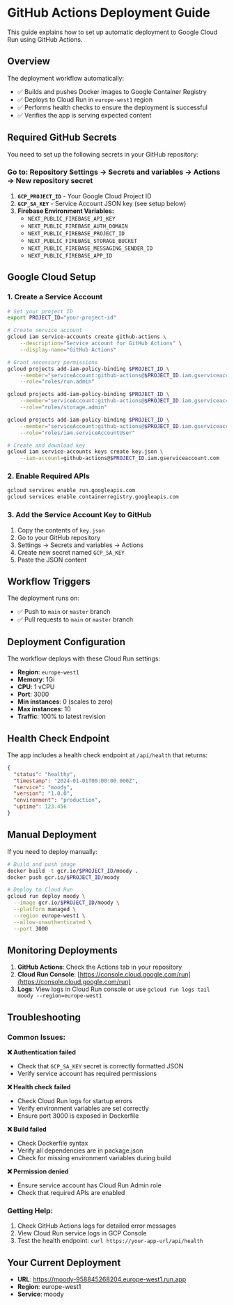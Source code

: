 # GitHub Actions Deployment Guide

This guide explains how to set up automatic deployment to Google Cloud Run using GitHub Actions.

## Overview

The deployment workflow automatically:

- ✅ Builds and pushes Docker images to Google Container Registry
- ✅ Deploys to Cloud Run in `europe-west1` region
- ✅ Performs health checks to ensure the deployment is successful
- ✅ Verifies the app is serving expected content

## Required GitHub Secrets

You need to set up the following secrets in your GitHub repository:

### Go to: Repository Settings → Secrets and variables → Actions → New repository secret

1. **`GCP_PROJECT_ID`** - Your Google Cloud Project ID
2. **`GCP_SA_KEY`** - Service Account JSON key (see setup below)
3. **Firebase Environment Variables:**
   - `NEXT_PUBLIC_FIREBASE_API_KEY`
   - `NEXT_PUBLIC_FIREBASE_AUTH_DOMAIN`
   - `NEXT_PUBLIC_FIREBASE_PROJECT_ID`
   - `NEXT_PUBLIC_FIREBASE_STORAGE_BUCKET`
   - `NEXT_PUBLIC_FIREBASE_MESSAGING_SENDER_ID`
   - `NEXT_PUBLIC_FIREBASE_APP_ID`

## Google Cloud Setup

### 1. Create a Service Account

```bash
# Set your project ID
export PROJECT_ID="your-project-id"

# Create service account
gcloud iam service-accounts create github-actions \
    --description="Service account for GitHub Actions" \
    --display-name="GitHub Actions"

# Grant necessary permissions
gcloud projects add-iam-policy-binding $PROJECT_ID \
    --member="serviceAccount:github-actions@$PROJECT_ID.iam.gserviceaccount.com" \
    --role="roles/run.admin"

gcloud projects add-iam-policy-binding $PROJECT_ID \
    --member="serviceAccount:github-actions@$PROJECT_ID.iam.gserviceaccount.com" \
    --role="roles/storage.admin"

gcloud projects add-iam-policy-binding $PROJECT_ID \
    --member="serviceAccount:github-actions@$PROJECT_ID.iam.gserviceaccount.com" \
    --role="roles/iam.serviceAccountUser"

# Create and download key
gcloud iam service-accounts keys create key.json \
    --iam-account=github-actions@$PROJECT_ID.iam.gserviceaccount.com
```

### 2. Enable Required APIs

```bash
gcloud services enable run.googleapis.com
gcloud services enable containerregistry.googleapis.com
```

### 3. Add the Service Account Key to GitHub

1. Copy the contents of `key.json`
2. Go to your GitHub repository
3. Settings → Secrets and variables → Actions
4. Create new secret named `GCP_SA_KEY`
5. Paste the JSON content

## Workflow Triggers

The deployment runs on:

- ✅ Push to `main` or `master` branch
- ✅ Pull requests to `main` or `master` branch

## Deployment Configuration

The workflow deploys with these Cloud Run settings:

- **Region**: `europe-west1`
- **Memory**: 1Gi
- **CPU**: 1 vCPU
- **Port**: 3000
- **Min instances**: 0 (scales to zero)
- **Max instances**: 10
- **Traffic**: 100% to latest revision

## Health Check Endpoint

The app includes a health check endpoint at `/api/health` that returns:

```json
{
  "status": "healthy",
  "timestamp": "2024-01-01T00:00:00.000Z",
  "service": "moody",
  "version": "1.0.0",
  "environment": "production",
  "uptime": 123.456
}
```

## Manual Deployment

If you need to deploy manually:

```bash
# Build and push image
docker build -t gcr.io/$PROJECT_ID/moody .
docker push gcr.io/$PROJECT_ID/moody

# Deploy to Cloud Run
gcloud run deploy moody \
  --image gcr.io/$PROJECT_ID/moody \
  --platform managed \
  --region europe-west1 \
  --allow-unauthenticated \
  --port 3000
```

## Monitoring Deployments

1. **GitHub Actions**: Check the Actions tab in your repository
2. **Cloud Run Console**: [https://console.cloud.google.com/run](https://console.cloud.google.com/run)
3. **Logs**: View logs in Cloud Run console or use `gcloud run logs tail moody --region=europe-west1`

## Troubleshooting

### Common Issues:

**❌ Authentication failed**

- Check that `GCP_SA_KEY` secret is correctly formatted JSON
- Verify service account has required permissions

**❌ Health check failed**

- Check Cloud Run logs for startup errors
- Verify environment variables are set correctly
- Ensure port 3000 is exposed in Dockerfile

**❌ Build failed**

- Check Dockerfile syntax
- Verify all dependencies are in package.json
- Check for missing environment variables during build

**❌ Permission denied**

- Ensure service account has Cloud Run Admin role
- Check that required APIs are enabled

### Getting Help:

1. Check GitHub Actions logs for detailed error messages
2. View Cloud Run service logs in GCP Console
3. Test the health endpoint: `curl https://your-app-url/api/health`

## Your Current Deployment

- **URL**: https://moody-958845268204.europe-west1.run.app
- **Region**: europe-west1
- **Service**: moody
